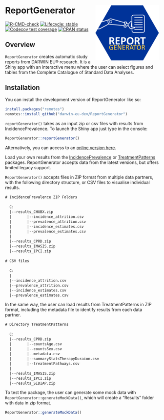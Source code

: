 
<!-- README.md is generated from README.Rmd. Please edit that file -->

# ReportGenerator <img src="man/figures/logo.png" align="right" height="180" />

<!-- badges: start -->

[![R-CMD-check](https://github.com/darwin-eu-dev/ReportGenerator/actions/workflows/R-CMD-check.yaml/badge.svg)](https://github.com/darwin-eu-dev/ReportGenerator/actions/workflows/R-CMD-check.yaml)
[![Lifecycle:
stable](https://img.shields.io/badge/lifecycle-stable-brightgreen.svg)](https://lifecycle.r-lib.org/articles/stages.html#stable)
[![Codecov test
coverage](https://codecov.io/github/darwin-eu-dev/ReportGenerator/branch/main/graph/badge.svg)](https://app.codecov.io/github/darwin-eu-dev/ReportGenerator?branch=main)
[![CRAN
status](https://www.r-pkg.org/badges/version/ReportGenerator)](https://CRAN.R-project.org/package=ReportGenerator)

<!-- badges: end -->

## Overview

`ReportGenerator` creates automatic study reports from DARWIN EU®
research. It is a Shiny app with an interactive menu where the user can
select figures and tables from the Complete Catalogue of Standard Data
Analyses.

## Installation

You can install the development version of ReportGenerator like so:

``` r
install.packages("remotes")
remotes::install_github("darwin-eu-dev/ReportGenerator")
```

`reportGenerator()` takes as an input zip or csv files with results from
IncidencePrevalence. To launch the Shiny app just type in the console:

``` r
ReportGenerator::reportGenerator()
```

Alternatively, you can access to an [online version
here](https://data-dev.darwin-eu.org/content/46c367cd-6e29-4382-9d7d-aff8caaa582a/).

Load your own results from the
[IncidencePrevalence](https://darwin-eu.github.io/IncidencePrevalence/)
or
[TreatmentPatterns](https://darwin-eu-dev.github.io/TreatmentPatterns/)
packages. ReportGenerator accepts data from the latest versions, but
offers limited legacy support.

`ReportGenerator()` accepts files in ZIP format from multiple data
partners, with the following directory structure, or CSV files to
visualise individual results.

    # IncidencePrevalence ZIP Folders

      C:
      |--results_CHUBX.zip
      |       |--incidence_attrition.csv
      |       |--prevalence_attrition.csv
      |       |--incidence_estimates.csv
      |       |--prevalence_estimates.csv
      |
      |--results_CPRD.zip
      |--results_IMASIS.zip
      |--results_IPCI.zip

    # CSV files

      C:
      |
      |--incidence_attrition.csv
      |--prevalence_attrition.csv
      |--incidence_estimates.csv
      |--prevalence_estimates.csv

In the same way, the user can load results from TreatmentPatterns in ZIP
format, including the metadata file to identify results from each data
partner.

    # Directory TreatmentPatterns

      C:
      |--results_CPRD.zip
      |       |--countsAge.csv
      |       |--countsSex.csv
      |       |--metadata.csv
      |       |--summaryStatsTherapyDuraion.csv
      |       |--treatmentPathways.csv
      |
      |--results_IMASIS.zip
      |--results_IPCI.zip
      |--results_SIDIAP.zip

To test the package, the user can generate some mock data with
`ReportGenerator::generateMockData()`, which will create a “Results”
folder with data in zip format.

``` r
ReportGenerator::generateMockData()
```
